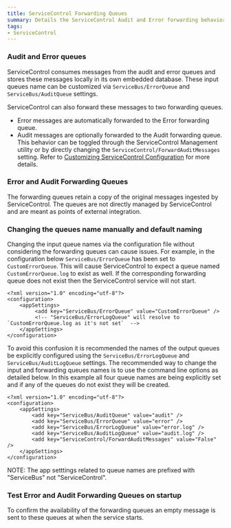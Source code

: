 ```yaml
---
title: ServiceControl Forwarding Queues
summary: Details the ServiceControl Audit and Error forwarding behavior and configuration 
tags:
- ServiceControl
---
```


### Audit and Error queues

ServiceControl consumes messages from the audit and error queues and stores these messages locally in its own embedded database. These input queues name can be customized via `ServiceBus/ErrorQueue` and `ServiceBus/AuditQueue` settings.

ServiceControl can also forward these messages to two forwarding queues. 

* Error messages are automatically forwarded to the Error forwarding queue.
* Audit messages are optionally forwarded to the Audit forwarding queue.  This behavior can be toggled through the ServiceControl Management utility or by directly changing the  `ServiceControl/ForwardAuditMessages` setting. Refer to [Customizing ServiceControl Configuration](creating-config-file.md) for more details.  

### Error and Audit Forwarding Queues  

The forwarding queues retain a copy of the original messages ingested by ServiceControl.
The queues are not directly managed by ServiceControl and are meant as points of external integration.
 
### Changing the queues name manually and default naming

Changing the input queue names via the configuration file without considering the forwarding queues can cause issues. For example, in the configuration below `ServiceBus/ErrorQueue` has been set to `CustomErrorQueue`. This will cause ServiceControl to expect a queue named `CustomErrorQueue.log` to exist as well. If the corresponding forwarding queue does not exist then the ServiceControl service will not start.

```
<?xml version="1.0" encoding="utf-8"?>
<configuration>
    <appSettings>
		 <add key="ServiceBus/ErrorQueue" value="CustomErrorQueue" />
	     <!-- "ServiceBus/ErrorLogQueue" will resolve to `CustomErrorQueue.log as it's not set`  -->
    </appSettings>
</configuration>
```

To avoid this confusion it is recommended the names of the output queues be explicitly configured using the `ServiceBus/ErrorLogQueue` and `ServiceBus/AuditLogQueue` settings. The recommended way to change the input and forwarding queues names is to use the command line options as detailed below. In this example all four queue names are being explicitly set and if any of the queues do not exist they will be created.

```
<?xml version="1.0" encoding="utf-8"?>
<configuration>
    <appSettings>
        <add key="ServiceBus/AuditQueue" value="audit" />
        <add key="ServiceBus/ErrorQueue" value="error" />
        <add key="ServiceBus/ErrorLogQueue" value="error.log" />
        <add key="ServiceBus/AuditLogQueue" value="audit.log" />    
		<add key="ServiceControl/ForwardAuditMessages" value="False" />
    </appSettings>
</configuration>
```

NOTE: The app setttings related to queue names are prefixed with "ServiceBus" not "ServiceControl".    


### Test Error and Audit Forwarding Queues on startup

To confirm the availability of the forwarding queues an empty message is sent to these queues at when the service starts.